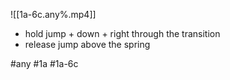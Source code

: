

![[1a-6c.any%.mp4]]

* hold jump + down + right through the transition
* release jump above the spring

#any #1a #1a-6c
